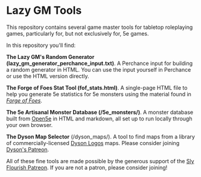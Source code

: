 # Lazy GM Tools

This repository contains several game master tools for tabletop roleplaying games, particularly for, but not exclusively for, 5e games.

In this repository you'll find:

**The Lazy GM's Random Generator (lazy_gm_generator_perchance_input.txt)**. A Perchance input for building a random generator in HTML. You can use the input yourself in Perchance or use the HTML version directly.

**The Forge of Foes Stat Tool (fof_stats.html)**. A single-page HTML file to help you generate 5e statistics for 5e monsters using the material found in *[Forge of Foes](https://shop.slyflourish.com/collections/the-lazy-dungeon-master-series/products/forge-of-foes)*.

**The 5e Artisanal Monster Database (/5e_monsters/)**. A monster database built from [Open5e](https://open5e.com) in HTML and markdown, all set up to run locally through your own browser.

**The Dyson Map Selector** (/dyson_maps/). A tool to find maps from a library of commercially-licensed [Dyson Logos](https://dysonlogos.blog) maps. Please consider joining [Dyson's Patreon](https://www.patreon.com/dysonlogos/).

All of these fine tools are made possible by the generous support of the [Sly Flourish Patreon](https://www.patreon.com/slyflourish). If you are not a patron, please consider joining!